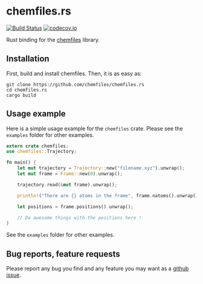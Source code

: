 # chemfiles.rs

[![Build Status](https://travis-ci.org/chemfiles/chemfiles.rs.svg?branch=master)](https://travis-ci.org/chemfiles/chemfiles.rs)
[![codecov.io](https://codecov.io/github/chemfiles/chemfiles.rs/coverage.svg?branch=master)](https://codecov.io/github/chemfiles/chemfiles.rs?branch=master)

Rust binding for the [chemfiles](https://github.com/chemfiles/chemfiles) library.

## Installation

First, build and install chemfiles. Then, it is as easy as:

```
git clone https://github.com/chemfiles/chemfiles.rs
cd chemfiles.rs
cargo build
```

## Usage example

Here is a simple usage example for the `chemfiles` crate. Please see the `examples` folder
for other examples.

```rust
extern crate chemfiles;
use chemfiles::Trajectory;

fn main() {
    let mut trajectory = Trajectory::new("filename.xyz").unwrap();
    let mut frame = Frame::new(0).unwrap();

    trajectory.read(&mut frame).unwrap();

    println!("There are {} atoms in the frame", frame.natoms().unwrap())

    let positions = frame.positions().unwrap();

    // Do awesome things with the positions here !
}
```

See the `examples` folder for other examples.

## Bug reports, feature requests

Please report any bug you find and any feature you may want as a [github issue](https://github.com/chemfiles/chemfiles.rs/issues/new).
